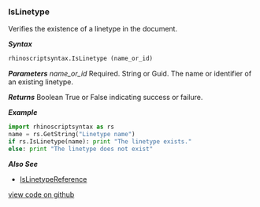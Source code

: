 ### IsLinetype

Verifies the existence of a linetype in the document.  

***Syntax***
```python
rhinoscriptsyntax.IsLinetype (name_or_id)
```

***Parameters***
*name_or_id* Required.  String or Guid.  The name or identifier of an existing linetype.  

***Returns***
Boolean True or False indicating success or failure.

***Example***
```python
import rhinoscriptsyntax as rs
name = rs.GetString("Linetype name")
if rs.IsLinetype(name): print "The linetype exists."
else: print "The linetype does not exist"
```

***Also See***
  - [IsLinetypeReference](./IsLinetypeReference.html)  

[view code on github](https://github.com/acormier/rhinopythondocs/blob/233504a3f4ddb4233db057d15459948256e6631c/linetype/linetype.py#L13-L18)  
